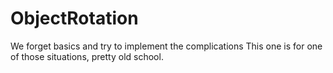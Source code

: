 # ObjectRotation

We forget basics and try to implement the complications
This one is for one of those situations, pretty old school.
